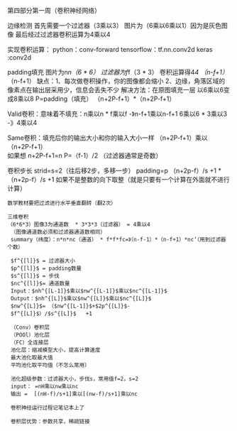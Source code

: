 第四部分第一周（卷积神经网络）

边缘检测
首先需要一个过滤器（3乘以3）
图片为（6乘以6乘以1）因为是灰色图像
最后经过过滤器卷积运算为4乘以4

实现卷积运算：
    python：conv-forward
    tensorflow：tf.nn.conv2d
    keras :conv2d

padding填充
图片为n*n（6 * 6）
过滤器为f*f（3 * 3）
卷积运算得4*4
  （n-f+1）*（n-f+1）
  缺点：1、每次做卷积操作，你的图像都会缩小
       2、边缘，角落区域的像素点在输出层采用少，信息会丢失不少
  解决方法：在原图填充一层
        以6乘以6变成8乘以8
        P=padding（填充）    （n+2P-f+1）*（n+2P-f+1）

  Valid卷积：意味着不填充：n乘以n * f乘以f -》n-f+1乘以n-f+1
                        6乘以6 * 3乘以3 -》4乘以4

  Same卷积：填充后你的输出大小和你的输入大小一样
          （n+2P-f+1）乘以（n+2P-f+1）       
     如果想 n+2P-f+1=n
               P=（f-1）/2 （过滤器通常是奇数）

   卷积步长
    strid=s=2（往后移2步，多移一步）
    padding=p
    （n+2p-f）/s +1 *（n+2p-f）/s +1 
    如果不是整数的向下取整（就是只要有一个计算在外面就不进行计算）

    数学教材要把过滤进行水平垂直翻转（翻2次）

    三维卷积
    （6*6*3）图像3为通道数  * 3*3*3（过滤器） = 4乘以4
     （图像通道数必须和过滤器通道数相同）
     summary（纬度）：n*n*nc（通道） * f*f*fc=》（n-f-1）*（n-f+1）*nc‘（用到过滤器个数）
     
     $f^{[l]}$ = 过滤器大小
     $p^{[l]}$ = padding数量
     $s^{[l]}$ = 步伐
     $nc^{[l]}$= 通道数量
     Input：$nh^{[L-1]}$乘以$nw^{[L-1]}$乘以$nc^{[L-1]}$
     Output：$nh^{[L]}$乘以$nw^{[L]}$乘以$nc^{[L]}$
     $nw^{[L]}$= （$nw^{[L-1]}$+$2p^{[L]}$-
     $f^{[L]}$）/$s^{[L]}$   +1

     （Conv）卷积层
     （POOl）池化层
     （FC）全连接层
     池化层：缩减模型大小，提高计算速度
     最大池化取最大值
     平均池化取平均值（不怎么常用）

     池化超级参数：过滤器大小，步伐s，常用值f=2，s=2
     input： =nH乘以nw乘以nc
     输出 =  [(nH-f)/s+1]乘以[(nw-f)/s+1]乘以nc

     卷积神经运行过程记笔记本上了

     卷积层优势：参数共享，稀疏链接






